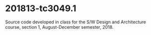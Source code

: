 # 201813-tc3049.1
Source code developed in class for the S/W Design and Architecture course, section 1, August-December semester, 2018.
